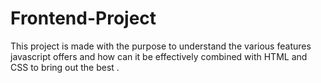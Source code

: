 # Frontend-Project
This project is made with the purpose to understand the various features javascript offers and how can it be effectively combined with HTML and CSS to bring out the best .
